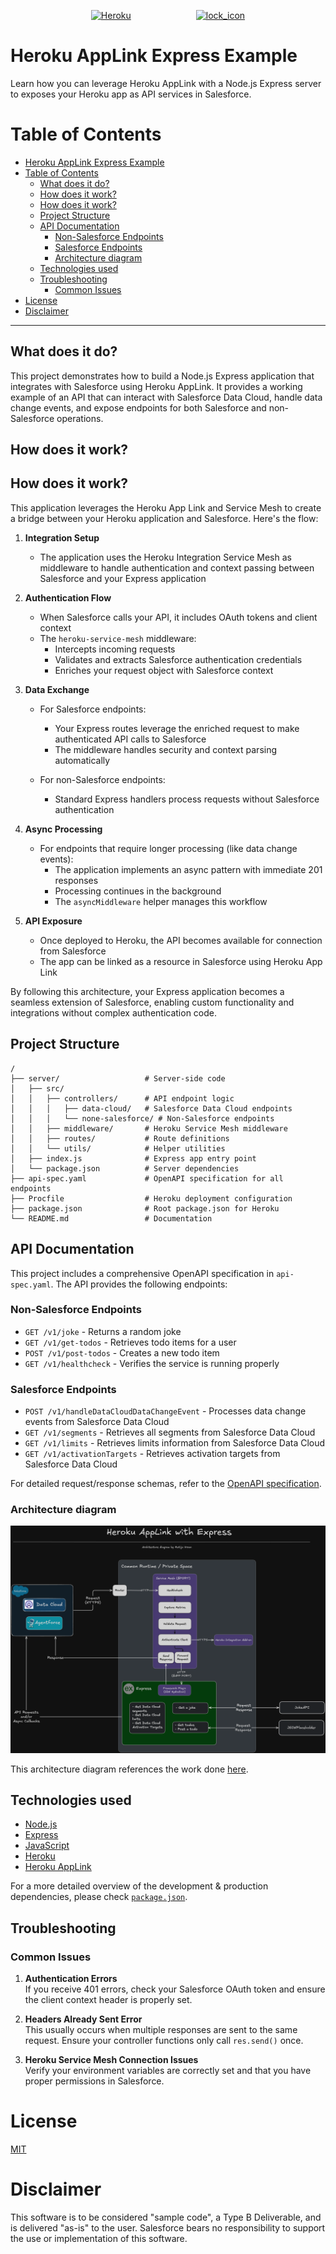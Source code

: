 <p align="center">
<a  href="https://www.heroku.com/"><img  src="https://static-00.iconduck.com/assets.00/heroku-icon-2048x2048-4rs1dp6p.png"  alt="Heroku"  width="150" height="150" hspace="50"/></a>
<a href="https://expressjs.com/"><img  src="https://www.rapidbrains.com/assets/img/services/rapidbrains-expressjs.webp"  alt="lock_icon"  width="150" height="150" hspace="50"/></a>
<p/>

# Heroku AppLink Express Example

Learn how you can leverage Heroku AppLink with a Node.js Express server to exposes your Heroku app as API services in Salesforce.

# Table of Contents

- [Heroku AppLink Express Example](#heroku-applink-express-example)
- [Table of Contents](#table-of-contents)
  - [What does it do?](#what-does-it-do)
  - [How does it work?](#how-does-it-work)
  - [How does it work?](#how-does-it-work-1)
  - [Project Structure](#project-structure)
  - [API Documentation](#api-documentation)
    - [Non-Salesforce Endpoints](#non-salesforce-endpoints)
    - [Salesforce Endpoints](#salesforce-endpoints)
    - [Architecture diagram](#architecture-diagram)
  - [Technologies used](#technologies-used)
  - [Troubleshooting](#troubleshooting)
    - [Common Issues](#common-issues)
- [License](#license)
- [Disclaimer](#disclaimer)

---

## What does it do?

This project demonstrates how to build a Node.js Express application that integrates with Salesforce using Heroku AppLink. It provides a working example of an API that can interact with Salesforce Data Cloud, handle data change events, and expose endpoints for both Salesforce and non-Salesforce operations.

## How does it work?

## How does it work?

This application leverages the Heroku App Link and Service Mesh to create a bridge between your Heroku application and Salesforce. Here's the flow:

1. **Integration Setup**

   - The application uses the Heroku Integration Service Mesh as middleware to handle authentication and context passing between Salesforce and your Express application

2. **Authentication Flow**

   - When Salesforce calls your API, it includes OAuth tokens and client context
   - The `heroku-service-mesh` middleware:
     - Intercepts incoming requests
     - Validates and extracts Salesforce authentication credentials
     - Enriches your request object with Salesforce context

3. **Data Exchange**

   - For Salesforce endpoints:

     - Your Express routes leverage the enriched request to make authenticated API calls to Salesforce
     - The middleware handles security and context parsing automatically

   - For non-Salesforce endpoints:
     - Standard Express handlers process requests without Salesforce authentication

4. **Async Processing**

   - For endpoints that require longer processing (like data change events):
     - The application implements an async pattern with immediate 201 responses
     - Processing continues in the background
     - The `asyncMiddleware` helper manages this workflow

5. **API Exposure**
   - Once deployed to Heroku, the API becomes available for connection from Salesforce
   - The app can be linked as a resource in Salesforce using Heroku App Link

By following this architecture, your Express application becomes a seamless extension of Salesforce, enabling custom functionality and integrations without complex authentication code.

## Project Structure

```
/
├── server/                   # Server-side code
│   ├── src/
│   │   ├── controllers/      # API endpoint logic
│   │   │   ├── data-cloud/   # Salesforce Data Cloud endpoints
│   │   │   └── none-salesforce/ # Non-Salesforce endpoints
│   │   ├── middleware/       # Heroku Service Mesh middleware
│   │   ├── routes/           # Route definitions
│   │   └── utils/            # Helper utilities
│   ├── index.js              # Express app entry point
│   └── package.json          # Server dependencies
├── api-spec.yaml             # OpenAPI specification for all endpoints
├── Procfile                  # Heroku deployment configuration
├── package.json              # Root package.json for Heroku
└── README.md                 # Documentation
```

## API Documentation

This project includes a comprehensive OpenAPI specification in `api-spec.yaml`. The API provides the following endpoints:

### Non-Salesforce Endpoints

- `GET /v1/joke` - Returns a random joke
- `GET /v1/get-todos` - Retrieves todo items for a user
- `POST /v1/post-todos` - Creates a new todo item
- `GET /v1/healthcheck` - Verifies the service is running properly

### Salesforce Endpoints

- `POST /v1/handleDataCloudDataChangeEvent` - Processes data change events from Salesforce Data Cloud
- `GET /v1/segments` - Retrieves all segments from Salesforce Data Cloud
- `GET /v1/limits` - Retrieves limits information from Salesforce Data Cloud
- `GET /v1/activationTargets` - Retrieves activation targets from Salesforce Data Cloud

For detailed request/response schemas, refer to the [OpenAPI specification](./api-spec.yaml).

### Architecture diagram

![](./screenshots/architecture-diagram.png)

This architecture diagram references the work done [here](https://github.com/heroku/heroku-integration-service-mesh).

## Technologies used

- [Node.js](https://nodejs.org/en)
- [Express](https://expressjs.com/)
- [JavaScript](https://developer.mozilla.org/en-US/docs/Web/JavaScript)
- [Heroku](https://www.heroku.com/)
- [Heroku AppLink](https://devcenter.heroku.com/articles/getting-started-heroku-integration?singlepage=true)

For a more detailed overview of the development & production dependencies, please check [`package.json`](./server/package.json).

## Troubleshooting

### Common Issues

1. **Authentication Errors**  
   If you receive 401 errors, check your Salesforce OAuth token and ensure the client context header is properly set.

2. **Headers Already Sent Error**  
   This usually occurs when multiple responses are sent to the same request. Ensure your controller functions only call `res.send()` once.

3. **Heroku Service Mesh Connection Issues**  
   Verify your environment variables are correctly set and that you have proper permissions in Salesforce.

# License

[MIT](http://www.opensource.org/licenses/mit-license.html)

# Disclaimer

This software is to be considered "sample code", a Type B Deliverable, and is delivered "as-is" to the user. Salesforce bears no responsibility to support the use or implementation of this software.
